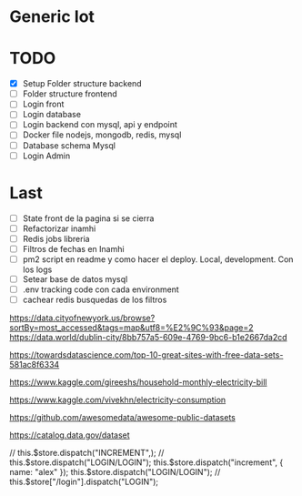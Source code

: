 # Generic Iot

# TODO

- [x] Setup Folder structure backend
- [ ] Folder structure frontend
- [ ] Login front
- [ ] Login database
- [ ] Login backend con mysql, api y endpoint
- [ ] Docker file nodejs, mongodb, redis, mysql
- [ ] Database schema Mysql
- [ ] Login Admin

# Last

- [ ] State front de la pagina si se cierra
- [ ] Refactorizar inamhi
- [ ] Redis jobs libreria
- [ ] Filtros de fechas en Inamhi
- [ ] pm2 script en readme y como hacer el deploy. Local, development. Con los logs
- [ ] Setear base de datos mysql
- [ ] .env tracking code con cada environment
- [ ] cachear redis busquedas de los filtros

https://data.cityofnewyork.us/browse?sortBy=most_accessed&tags=map&utf8=%E2%9C%93&page=2
https://data.world/dublin-city/8bb757a5-609e-4769-9bc6-b1e2667da2cd

https://towardsdatascience.com/top-10-great-sites-with-free-data-sets-581ac8f6334

https://www.kaggle.com/gireeshs/household-monthly-electricity-bill

https://www.kaggle.com/vivekhn/electricity-consumption

https://github.com/awesomedata/awesome-public-datasets

https://catalog.data.gov/dataset

// this.$store.dispatch("INCREMENT",);
      // this.$store.dispatch("LOGIN/LOGIN");
this.$store.dispatch("increment", { name: "alex" });
      this.$store.dispatch("LOGIN/LOGIN");
// this.\$store["/login"].dispatch("LOGIN");

<!-- sequelize-cli model:generate --name User --attributes firstName:string,lastName:string,email:string -->
<!-- sequelize-cli db:migrate -->
<!-- sequelize-cli db:migrate:undo -->
<!-- sequelize-cli db:migrate:undo:all --to XXXXXXXXXXXXXX-create-posts.js -->
